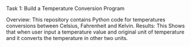 Task 1: Build a Temperature Conversion Program

Overview: This repository contains Python code for  temperatures conversions between Celsius, Fahrenheit and Kelvin.
Results: This Shows that when user input a temperature value and original unit of temperature and it converts the temperature in other two units.
